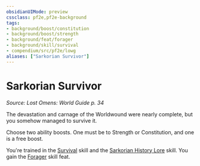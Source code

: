 ```yaml
---
obsidianUIMode: preview
cssclass: pf2e,pf2e-background
tags:
- background/boost/constitution
- background/boost/strength
- background/feat/forager
- background/skill/survival
- compendium/src/pf2e/lowg
aliases: ["Sarkorian Survivor"]
---
```

# Sarkorian Survivor
*Source: Lost Omens: World Guide p. 34*  

The devastation and carnage of the Worldwound were nearly complete, but you somehow managed to survive it.

Choose two ability boosts. One must be to Strength or Constitution, and one is a free boost.

You're trained in the [Survival](../../skills.md#Survival) skill and the [Sarkorian History Lore](../../skills.md#Lore) skill. You gain the [Forager](../../feats/forager.md) skill feat.